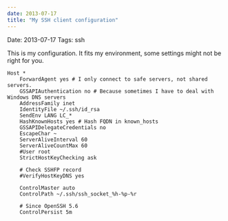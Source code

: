 ```yaml
---
date: 2013-07-17
title: "My SSH client configuration"
---
```

Date: 2013-07-17
Tags: ssh

This is my configuration. It fits my environment, some settings might not be right for you.

	Host *
    	ForwardAgent yes # I only connect to safe servers, not shared servers.
    	GSSAPIAuthentication no # Because sometimes I have to deal with Windows DNS servers
    	AddressFamily inet
    	IdentityFile ~/.ssh/id_rsa
    	SendEnv LANG LC_*
    	HashKnownHosts yes # Hash FQDN in known_hosts
    	GSSAPIDelegateCredentials no
    	EscapeChar ~
    	ServerAliveInterval 60
    	ServerAliveCountMax 60
    	#User root
    	StrictHostKeyChecking ask
    
    	# Check SSHFP record
    	#VerifyHostKeyDNS yes
    
    	ControlMaster auto
    	ControlPath ~/.ssh/ssh_socket_%h-%p-%r
    
    	# Since OpenSSH 5.6
    	ControlPersist 5m
